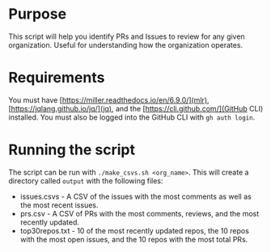 # Purpose

This script will help you identify PRs and Issues to review for any given organization. Useful for understanding how the organization operates.

# Requirements

You must have [https://miller.readthedocs.io/en/6.9.0/](mlr), [https://jqlang.github.io/jq/](jq), and the [https://cli.github.com/](GitHub CLI) installed. You must also be logged into the GitHub CLI with `gh auth login`.

# Running the script

The script can be run with `./make_csvs.sh <org_name>`. This will create a directory called `output` with the following files:

- issues.csvs - A CSV of the issues with the most comments as well as the most recent issues.
- prs.csv - A CSV of PRs with the most comments, reviews, and the most recently updated.
- top30repos.txt - 10 of the most recently updated repos, the 10 repos with the most open issues, and the 10 repos with the most total PRs.
